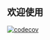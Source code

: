 ## 欢迎使用
[![codecov](https://codecov.io/gh/Leonard0803/XLPhotoBrowser/graph/badge.svg?token=LZA41HL01U)](https://codecov.io/gh/Leonard0803/XLPhotoBrowser)
